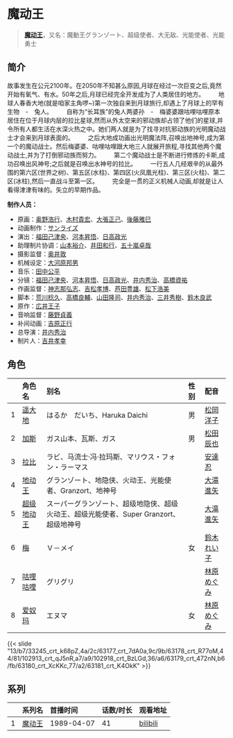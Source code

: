 # 魔动王


> <u>**[魔动王](https://bgm.tv/subject/5467)**</u>，又名：魔動王グランゾート、超级使者、大无敌、光能使者、光能勇士

## 简介

故事发生在公元2100年。在2050年不知甚么原因,月球在经过一次巨变之后,竟然开始有氧气、有水。50年之后,月球已经完全开发成为了人类居住的地方。
　　地球人春香大地(就是咱家主角啰~)第一次独自来到月球旅行,却遇上了月球上的罕有生物　-　兔人。
　　自称为“长耳族”的兔人两婆孙　-　梅婆婆跟咕哩咕哩原本居住在位于月球内层的拉比星球,然而从外太空来的邪动族却占领了他们的星球,并令所有人都生活在水深火热之中。她们两人就是为了找寻对抗邪动族的光明魔动战士才会来到月球表面的。
　　之后大地成功画出光明魔法阵,召唤出地神号,成为第一个的魔动战士。然后梅婆婆、咕哩咕哩跟大地三人就展开旅程,寻找其他两个魔动战士,并为了打倒邪动族而努力。
　　第二个魔动战士是不断进行修炼的卡斯,成功召唤出风神号;之后就是召唤出水神号的拉比。
　　一行五人几经艰辛的从最外围的第六区(世界之树)、第五区(水柱)、第四区(火凤凰光柱)、第三区(火柱)、第二区(冰柱),然后一直战斗至第一区。
　　完全是一贯的正义机械人动画,却就是让人看得津津有味的。矢立的早期作品。


**制作人员：**
- 原画：[奥野浩行](https://bgm.tv/person/11324)、[木村貴宏](https://bgm.tv/person/419)、[大張正己](https://bgm.tv/person/257)、[後藤雅巳](https://bgm.tv/person/11371)
- 动画制作：[サンライズ](https://bgm.tv/person/189)
- 演出：[福田己津央](https://bgm.tv/person/707)、[河本昇悟](https://bgm.tv/person/1016)、[日高政光](https://bgm.tv/person/777)
- 助理制片协调：[山本裕介](https://bgm.tv/person/1716)、[井田和行](https://bgm.tv/person/56744)、[五十嵐卓哉](https://bgm.tv/person/726)
- 摄影监督：[奥井敦](https://bgm.tv/person/1044)
- 机械设定：[大河原邦男](https://bgm.tv/person/6061)
- 音乐：[田中公平](https://bgm.tv/person/32)
- 分镜：[福田己津央](https://bgm.tv/person/707)、[河本昇悟](https://bgm.tv/person/1016)、[日高政光](https://bgm.tv/person/777)、[井内秀治](https://bgm.tv/person/1520)、[高橋資祐](https://bgm.tv/person/2281)
- 作画监督：[神志那弘志](https://bgm.tv/person/1607)、[吉松孝博](https://bgm.tv/person/213)、[芦田豊雄](https://bgm.tv/person/679)、[松下浩美](https://bgm.tv/person/11320)
- 脚本：[荒川稔久](https://bgm.tv/person/74)、[高橋良輔](https://bgm.tv/person/639)、[山田隆司](https://bgm.tv/person/1011)、[井内秀治](https://bgm.tv/person/1520)、[三井秀樹](https://bgm.tv/person/1735)、[鈴木良武](https://bgm.tv/person/1381)
- 原作：[広井王子](https://bgm.tv/person/847)
- 音响监督：[藤野貞義](https://bgm.tv/person/178)
- 补间动画：[吉原正行](https://bgm.tv/person/9854)
- 总导演：[井内秀治](https://bgm.tv/person/1520)
- 制片人：[吉井孝幸](https://bgm.tv/person/2155)

## 角色

|     |   角色名   |   别名  | 性别 |  配音  |
|:--- |:------  |:----      |:---  |:--   |
| 1 | [遥大地](https://bgm.tv/character/33245) | はるか　だいち、Haruka Daichi | 男 | [松岡洋子](https://bgm.tv/person/4472) |
| 2 | [加斯](https://bgm.tv/character/63177) | ガス山本、瓦斯、ガス | 男 | [松田辰也](https://bgm.tv/person/26931) |
| 3 | [拉比](https://bgm.tv/character/63178) | ラビ、马流士·冯·拉玛斯、マリウス・フォン・ラーマス |  | [安達忍](https://bgm.tv/person/4153) |
| 4 | [地动王](https://bgm.tv/character/102913) | グランゾート、地隐侠、火动王、光能使者、Granzort、地神号 |  | [大滝進矢](https://bgm.tv/person/5367) |
| 5 | [超级地动王](https://bgm.tv/character/102918) | スーパーグランゾート、超级地隐侠、超级火动王、超级光能使者、Super Granzort、超级地神号 |  | [大滝進矢](https://bgm.tv/person/5367) |
| 6 | [梅](https://bgm.tv/character/63179) | Ｖ－メイ | 女 | [鈴木れい子](https://bgm.tv/person/3932) |
| 7 | [咕哩咕哩](https://bgm.tv/character/63180) | グリグリ |  | [林原めぐみ](https://bgm.tv/person/3919) |
| 8 | [爱奴玛](https://bgm.tv/character/63181) | エヌマ | 女 | [林原めぐみ](https://bgm.tv/person/3919) |

{{< slide "13/b7/33245_crt_k68pZ,4a/2c/63177_crt_7dA0a,9c/9b/63178_crt_R77oM,44/81/102913_crt_qJ5nR,a7/a9/102918_crt_BzLGd,36/a6/63179_crt_472nN,b6/fb/63180_crt_XcKKc,77/a2/63181_crt_K4OkK" >}}

## 系列

|     |   系列名   |   首播时间  | 话数/时长  | 观看地址 |
|:---  |:------    |:----      |:---       |:---  |
| 1 |[魔动王](https://bgm.tv/subject/5467)| 1989-04-07 | 41 | [bilibili](https://www.bilibili.com/video/BV1ft411X7q6)  |




